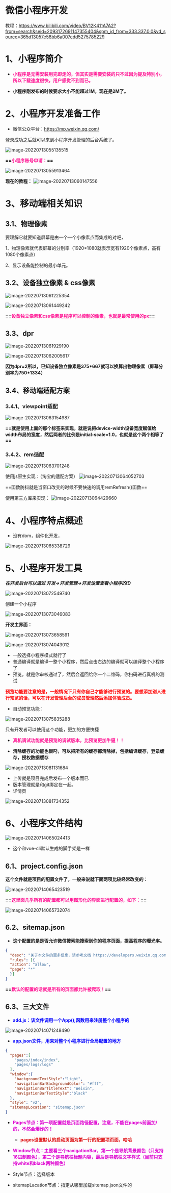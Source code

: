 # 微信小程序开发

教程：https://www.bilibili.com/video/BV12K411A7A2?from=search&seid=2093172691147355404&spm_id_from=333.337.0.0&vd_source=365d13057e58bb6a007cdd5275785229

# 1、小程序简介

- **<font color='deeppink'>小程序是无需安装用完即走的，但其实是需要安装的只不过因为提及特别小，所以下载速度很快，用户感觉不到而已。</font>**

- **小程序刚发布的时候要求大小不能超过1M，现在是2M了。**

# 2、小程序开发准备工作

- 微信公众平台：https://mp.weixin.qq.com/

登录成功之后就可以来到小程序开发管理的后台系统了。

![image-20220713055135515](Typora_images/微信小程序开发/image-20220713055135515.png)



**==<font color='deeppink'>小程序账号申请：</font>==**

![image-20220713055913464](Typora_images/微信小程序开发/image-20220713055913464.png)

**现在的教程：**
![image-20220713060147556](Typora_images/微信小程序开发/image-20220713060147556.png)



# 3、移动端相关知识

## 3.1、物理像素

要理解它就要知道屏幕是由一个一个小像素点而集成的对吧，

1、物理像素就代表屏幕的分别率（1920*1080就表示宽有1920个像素点，高有1080个像素点）

2、显示设备能控制的最小单元。

## 3.2、设备独立像素 & css像素

![image-20220713061225354](Typora_images/微信小程序开发/image-20220713061225354.png)

![image-20220713061449242](Typora_images/微信小程序开发/image-20220713061449242.png)

**==<font color='deeppink'>设备独立像素和css像素是程序可以控制的像素，也就是最常使用的px</font>==**



## 3.3、dpr

![image-20220713061929190](Typora_images/微信小程序开发/image-20220713061929190.png)

![image-20220713062005617](Typora_images/微信小程序开发/image-20220713062005617.png)

**因为dpr=2所以，已知设备独立像素是375*667就可以换算出物理像素（屏幕分别率为750\*1334）**



## 3.4、移动端适配方案

### 3.4.1、viewpoint适配

![image-20220713063154987](Typora_images/微信小程序开发/image-20220713063154987.png)

**==就是使用上面的那个标签来实现，就是说把device-width设备宽度赋值给width布局的宽度，然后两者的比例是initial-scale=1.0，也就是这个两个相等了==**

### 3.4.2、rem适配

![image-20220713063701248](Typora_images/微信小程序开发/image-20220713063701248.png)

使用js原生实现：（淘宝的适配方案）
![image-20220713064052703](Typora_images/微信小程序开发/image-20220713064052703.png)

==函数防抖就是当窗口改变的时候不要快速的调用remRefresh()函数==

使用第三方库来实现：
![image-20220713064429660](Typora_images/微信小程序开发/image-20220713064429660.png)



# 4、小程序特点概述

- 没有dom，组件化开发，

![image-20220713065338729](Typora_images/微信小程序开发/image-20220713065338729.png)







# 5、小程序开发工具

***在开发后台可以通过 开发->开发管理->开发设置查看小程序的ID***

![image-20220713072549740](Typora_images/微信小程序开发/image-20220713072549740.png)

创建一个小程序



![image-20220713073046083](Typora_images/微信小程序开发/image-20220713073046083.png)



**开发主界面：**

![image-20220713073658591](Typora_images/微信小程序开发/image-20220713073658591.png)



![image-20220713074043012](Typora_images/微信小程序开发/image-20220713074043012.png)

- 一般选择小程序模式就行了
- 普通编译就是编译一整个小程序，然后点击右边的编译就可以编译整个小程序了
- 预览，就是你审核通过了，然后会返回给你一个二维码，你扫码进行真机的测试

**<font color='red'>预览功能要注意的是，一般情况下只有你自己才能够进行预览的。要想添加别人进行预览的话，可以在开发管理后台的成员管理然后添加体验成员。</font>**

- 自动预览功能：

![image-20220713075835288](Typora_images/微信小程序开发/image-20220713075835288.png)

只有开发者可以使用这个功能，更加的方便快捷



- **<font color='deeppink'>真机调试功能就是预览的调试版本，比预览更加牛逼！！</font>**

- **清除缓存的功能也很叼，可以把所有的缓存都清除掉，包括编译缓存，登录缓存，授权数据缓存**



![image-20220713081131684](Typora_images/微信小程序开发/image-20220713081131684.png)

- 上传就是项目完成后发布一个版本而已
- 版本管理就是和git绑定在一起。
- 详情页

![image-20220713081734352](Typora_images/微信小程序开发/image-20220713081734352.png)



# 6、小程序文件结构

![image-20220714065024413](Typora_images/微信小程序开发/image-20220714065024413.png)

- 这个和vue-cli默认生成的脚手架是一样



## 6.1、project.config.json

**这个文件就是项目的配置文件了，一般来说就下面两项比较经常改变的：**

![image-20220714065423519](Typora_images/微信小程序开发/image-20220714065423519.png)



**==<font color='deeppink'>这里面几乎所有的配置都可以用图形化的界面进行配置的，如下：</font>==**

![image-20220714065732074](Typora_images/微信小程序开发/image-20220714065732074.png)



## 6.2、sitemap.json

- **这个配置的是是否允许微信搜索能搜索到你的程序页面，提高程序的曝光率。**

```json
{
  "desc": "关于本文件的更多信息，请参考文档 https://developers.weixin.qq.com/miniprogram/dev/framework/sitemap.html",
  "rules": [{
  "action": "allow",
  "page": "*"
  }]
}
```

**==<font color='deeppink'>默认的配置的话就是所有的页面都允许被爬取！</font>==**



## 6.3、三大文件

- **<font color='blue'>add.js：该文件调用一个App();函数用来注册整个小程序的</font>**

![image-20220714071248490](Typora_images/微信小程序开发/image-20220714071248490.png)



- **<font color='blue'>app.json文件，用来对整个小程序进行全局配置的地方</font>**

```json
{
  "pages":[
    "pages/index/index",
    "pages/logs/logs"
  ],
  "window":{
    "backgroundTextStyle":"light",
    "navigationBarBackgroundColor": "#fff",
    "navigationBarTitleText": "Weixin",
    "navigationBarTextStyle":"black"
  },
  "style": "v2",
  "sitemapLocation": "sitemap.json"
}
```

- **<font color='deepred'>Pages节点：第一项配置就是页面路径配置，注意，不能在pages前面加/的，不然会爆炸的！</font>**
  - **<font color='deepblue'>pages设置默认的启动页面为第一行的配置项页面，哈哈</font>**
- **<font color='deepred'>Window节点：主要看三个navigationBar，第一个是导航背景颜色（只支持16进制颜色），第二个是导航栏标题内容，最后是导航栏文字样式（目前只支持white和black两种颜色）</font>**

- Style节点：选择版本
- sitemapLacation节点：指定从哪里加载sitemap.json文件的



